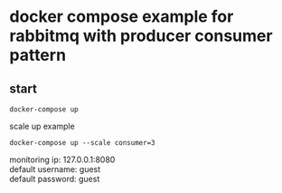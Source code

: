 # docker compose example for rabbitmq with producer consumer pattern

## start

    docker-compose up

scale up example

    docker-compose up --scale consumer=3

    
monitoring ip: 127.0.0.1:8080 <br>
default username: guest <br>
default password: guest <br>
